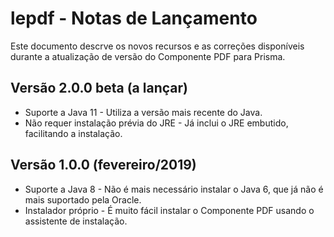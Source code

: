 # lepdf - Notas de Lançamento

Este documento descrve os novos recursos e as correções disponíveis durante a atualização de versão do Componente PDF para Prisma.

## Versão 2.0.0 beta (a lançar)

* Suporte a Java 11 - Utiliza a versão mais recente do Java.
* Não requer instalação prévia do JRE - Já inclui o JRE embutido, facilitando a instalação.

## Versão 1.0.0 (fevereiro/2019)

* Suporte a Java 8 - Não é mais necessário instalar o Java 6, que já não é mais suportado pela Oracle.
* Instalador próprio - É muito fácil instalar o Componente PDF usando o assistente de instalação.